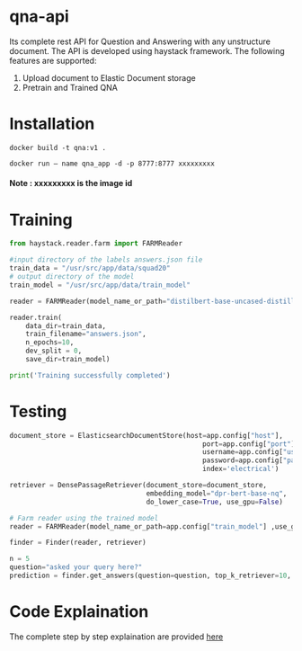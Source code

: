 # qna-api
Its complete rest API for Question and Answering with any unstructure document. The API is developed using haystack framework. The following features are supported:
1) Upload document to Elastic Document storage
2) Pretrain and Trained QNA

# Installation
`docker build -t qna:v1 .`

`docker run — name qna_app -d -p 8777:8777 xxxxxxxxx`

#### Note : xxxxxxxxx is the image id

# Training
```python
from haystack.reader.farm import FARMReader

#input directory of the labels answers.json file
train_data = "/usr/src/app/data/squad20"
# output directory of the model
train_model = "/usr/src/app/data/train_model"

reader = FARMReader(model_name_or_path="distilbert-base-uncased-distilled-squad", use_gpu=False)

reader.train(
    data_dir=train_data,
    train_filename="answers.json",
    n_epochs=10,
    dev_split = 0,
    save_dir=train_model)

print('Training successfully completed')
```
# Testing
```python
document_store = ElasticsearchDocumentStore(host=app.config["host"],
                                                port=app.config["port"],
                                                username=app.config["username"],
                                                password=app.config["password"],
                                                index='electrical')

retriever = DensePassageRetriever(document_store=document_store,
                                  embedding_model="dpr-bert-base-nq",
                                  do_lower_case=True, use_gpu=False)

# Farm reader using the trained model
reader = FARMReader(model_name_or_path=app.config["train_model"] ,use_gpu=False)

finder = Finder(reader, retriever)

n = 5
question="asked your query here?"
prediction = finder.get_answers(question=question, top_k_retriever=10, top_k_reader=n)
```
# Code Explaination
The complete step by step explaination are provided [here](https://medium.com/analytics-vidhya/how-to-create-your-question-and-answering-flask-api-using-haystack-e97205a240d1)

